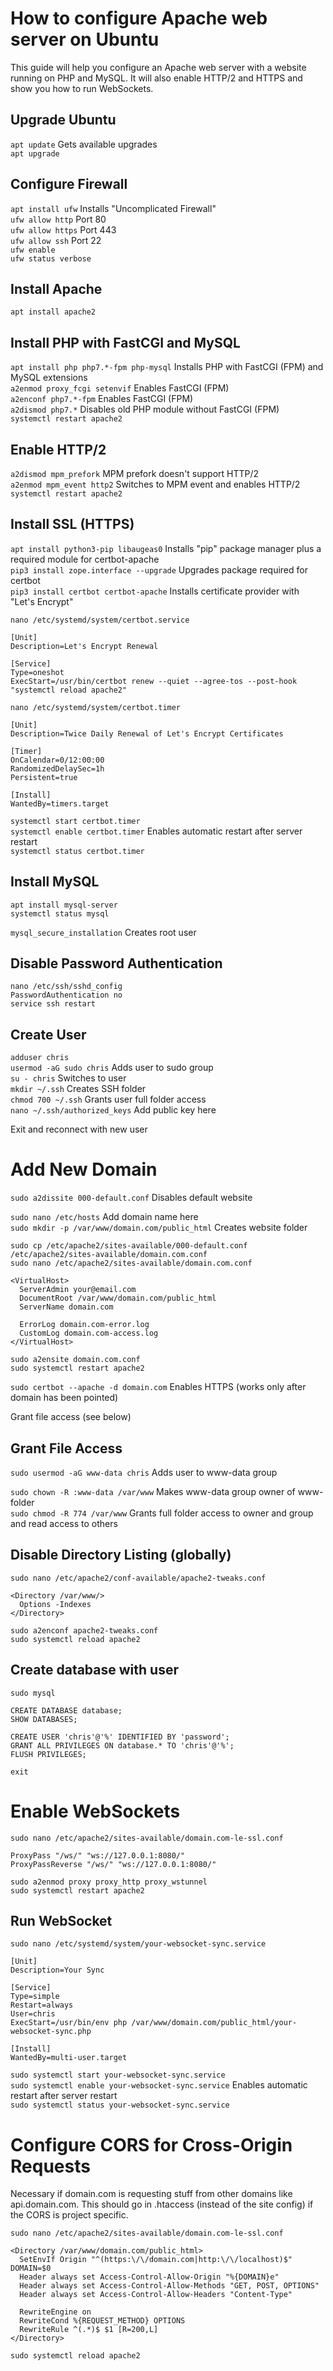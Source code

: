 # How to configure Apache web server on Ubuntu

This guide will help you configure an Apache web server with a website running on PHP and MySQL. It will also enable HTTP/2 and HTTPS and show you how to run WebSockets.

## Upgrade Ubuntu

`apt update` Gets available upgrades\
`apt upgrade`

## Configure Firewall

`apt install ufw` Installs "Uncomplicated Firewall"\
`ufw allow http` Port 80\
`ufw allow https` Port 443\
`ufw allow ssh` Port 22\
`ufw enable`\
`ufw status verbose`

## Install Apache

`apt install apache2`

## Install PHP with FastCGI and MySQL

`apt install php php7.*-fpm php-mysql` Installs PHP with FastCGI (FPM) and MySQL extensions\
`a2enmod proxy_fcgi setenvif` Enables FastCGI (FPM)\
`a2enconf php7.*-fpm` Enables FastCGI (FPM)\
`a2dismod php7.*` Disables old PHP module without FastCGI (FPM)\
`systemctl restart apache2`

## Enable HTTP/2

`a2dismod mpm_prefork` MPM prefork doesn't support HTTP/2\
`a2enmod mpm_event http2` Switches to MPM event and enables HTTP/2\
`systemctl restart apache2`

## Install SSL (HTTPS)

`apt install python3-pip libaugeas0` Installs "pip" package manager plus a required module for certbot-apache\
`pip3 install zope.interface --upgrade` Upgrades package required for certbot\
`pip3 install certbot certbot-apache` Installs certificate provider with "Let's Encrypt"

`nano /etc/systemd/system/certbot.service`

```
[Unit]
Description=Let's Encrypt Renewal

[Service]
Type=oneshot
ExecStart=/usr/bin/certbot renew --quiet --agree-tos --post-hook "systemctl reload apache2"
```

`nano /etc/systemd/system/certbot.timer`

```
[Unit]
Description=Twice Daily Renewal of Let's Encrypt Certificates

[Timer]
OnCalendar=0/12:00:00
RandomizedDelaySec=1h
Persistent=true

[Install]
WantedBy=timers.target
```

`systemctl start certbot.timer`\
`systemctl enable certbot.timer` Enables automatic restart after server restart\
`systemctl status certbot.timer`

## Install MySQL

`apt install mysql-server`\
`systemctl status mysql`

`mysql_secure_installation` Creates root user

## Disable Password Authentication

`nano /etc/ssh/sshd_config`\
`PasswordAuthentication no`\
`service ssh restart`

## Create User

`adduser chris`\
`usermod -aG sudo chris` Adds user to sudo group\
`su - chris` Switches to user\
`mkdir ~/.ssh` Creates SSH folder\
`chmod 700 ~/.ssh` Grants user full folder access\
`nano ~/.ssh/authorized_keys` Add public key here

Exit and reconnect with new user

# Add New Domain

`sudo a2dissite 000-default.conf` Disables default website

`sudo nano /etc/hosts` Add domain name here\
`sudo mkdir -p /var/www/domain.com/public_html` Creates website folder

`sudo cp /etc/apache2/sites-available/000-default.conf /etc/apache2/sites-available/domain.com.conf`\
`sudo nano /etc/apache2/sites-available/domain.com.conf`

```
<VirtualHost>
  ServerAdmin your@email.com
  DocumentRoot /var/www/domain.com/public_html
  ServerName domain.com

  ErrorLog domain.com-error.log
  CustomLog domain.com-access.log
</VirtualHost>
```

`sudo a2ensite domain.com.conf`\
`sudo systemctl restart apache2`

`sudo certbot --apache -d domain.com` Enables HTTPS (works only after domain has been pointed)

Grant file access (see below)

## Grant File Access

`sudo usermod -aG www-data chris` Adds user to www-data group

`sudo chown -R :www-data /var/www` Makes www-data group owner of www-folder\
`sudo chmod -R 774 /var/www` Grants full folder access to owner and group and read access to others

## Disable Directory Listing (globally)

`sudo nano /etc/apache2/conf-available/apache2-tweaks.conf`

```
<Directory /var/www/>
  Options -Indexes
</Directory>
```

`sudo a2enconf apache2-tweaks.conf`\
`sudo systemctl reload apache2`

## Create database with user

`sudo mysql`

`CREATE DATABASE database;`\
`SHOW DATABASES;`

`CREATE USER 'chris'@'%' IDENTIFIED BY 'password';`\
`GRANT ALL PRIVILEGES ON database.* TO 'chris'@'%';`\
`FLUSH PRIVILEGES;`

`exit`

# Enable WebSockets

`sudo nano /etc/apache2/sites-available/domain.com-le-ssl.conf`

```
ProxyPass "/ws/" "ws://127.0.0.1:8080/"
ProxyPassReverse "/ws/" "ws://127.0.0.1:8080/"
```

`sudo a2enmod proxy proxy_http proxy_wstunnel`\
`sudo systemctl restart apache2`

## Run WebSocket

`sudo nano /etc/systemd/system/your-websocket-sync.service`

```
[Unit]
Description=Your Sync

[Service]
Type=simple
Restart=always
User=chris
ExecStart=/usr/bin/env php /var/www/domain.com/public_html/your-websocket-sync.php

[Install]
WantedBy=multi-user.target
```

`sudo systemctl start your-websocket-sync.service`\
`sudo systemctl enable your-websocket-sync.service` Enables automatic restart after server restart\
`sudo systemctl status your-websocket-sync.service`

# Configure CORS for Cross-Origin Requests

Necessary if domain.com is requesting stuff from other domains like api.domain.com. This should go in .htaccess (instead of the site config) if the CORS is project specific.

`sudo nano /etc/apache2/sites-available/domain.com-le-ssl.conf`

```
<Directory /var/www/domain.com/public_html>
  SetEnvIf Origin "^(https:\/\/domain.com|http:\/\/localhost)$" DOMAIN=$0
  Header always set Access-Control-Allow-Origin "%{DOMAIN}e"
  Header always set Access-Control-Allow-Methods "GET, POST, OPTIONS"
  Header always set Access-Control-Allow-Headers "Content-Type"

  RewriteEngine on
  RewriteCond %{REQUEST_METHOD} OPTIONS
  RewriteRule ^(.*)$ $1 [R=200,L]
</Directory>
```

`sudo systemctl reload apache2`
